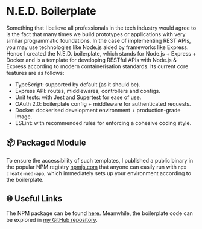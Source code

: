 # N.E.D. Boilerplate

Something that I believe all professionals in the tech industry would agree to is the fact that many times we build prototypes or applications with very similar programmatic foundations. In the case of implementing REST APIs, you may use technologies like Node.js aided by frameworks like Express. Hence I created the N.E.D. boilerplate, which stands for Node.js + Express + Docker and is a template for developing RESTful APIs with Node.js & Express according to modern containerisation standards. Its current core features are as follows:

- TypeScript: supported by default (as it should be).
- Express API: routes, middlewares, controllers and configs.
- Unit tests: with Jest and Supertest for ease of use.
- OAuth 2.0: boilerplate config + middleware for authenticated requests.
- Docker: dockerised development environment + production-grade image.
- ESLint: with recommended rules for enforcing a cohesive coding style.

## 📦 Packaged Module

To ensure the accessibility of such templates, I published a public binary in the popular NPM registry [npmjs.com](https://www.npmjs.com/) that anyone can easily run with `npx create-ned-app`, which immediately sets up your environment according to the boilerplate.

## 🌐 Useful Links

The NPM package can be found [here](https://www.npmjs.com/package/create-ned-app). Meanwhile, the boilerplate code can be explored in [my GitHub repository](https://github.com/sergiorivera50/ned-boilerplate).
